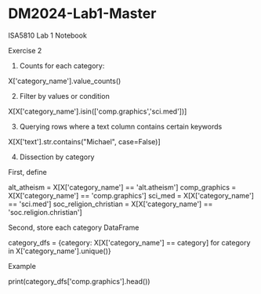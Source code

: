 # DM2024-Lab1-Master

ISA5810 Lab 1 Notebook

Exercise 2

1. Counts for each category:

X['category_name'].value_counts()

2. Filter by values or condition

X[X['category_name'].isin(['comp.graphics','sci.med'])]

3. Querying rows where a text column contains certain keywords

X[X['text'].str.contains("Michael", case=False)]

4. Dissection by category

First, define

alt_atheism = X[X['category_name'] == 'alt.atheism']
comp_graphics = X[X['category_name'] == 'comp.graphics']
sci_med = X[X['category_name'] == 'sci.med']
soc_religion_christian = X[X['category_name'] == 'soc.religion.christian']

Second, store each category DataFrame

category_dfs = {category: X[X['category_name'] == category] for category in X['category_name'].unique()}

Example

print(category_dfs['comp.graphics'].head())
